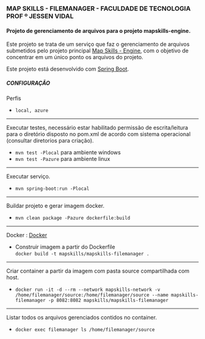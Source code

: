 ### MAP SKILLS - FILEMANAGER - FACULDADE DE TECNOLOGIA PROF º JESSEN VIDAL

#### Projeto de gerenciamento de arquivos para o projeto mapskills-engine.

Este projeto se trata de um serviço que faz o gerenciamento de arquivos submetidos pelo projeto principal <a href='https://github.com/Marcelo-Inacio/mapskills/tree/master'>Map Skills - Engine</a>,
com o objetivo de concentrar em um único ponto os arquivos do projeto.

Este projeto está desenvolvido com <a href='https://projects.spring.io/spring-boot/'>Spring Boot</a>.

##### CONFIGURAÇÃO

Perfis
- `local, azure`

----

Executar testes, necessário estar habilitado permissão de escrita/leitura para o diretório disposto no pom.xml de acordo com sistema operacional (consultar diretorios para criação).
- `mvn test -Plocal` para ambiente windows
- `mvn test -Pazure` para ambiente linux

----

Executar serviço.
- `mvn spring-boot:run -Plocal`

----

Buildar projeto e gerar imagem docker.
- `mvn clean package -Pazure dockerfile:build`

----

Docker : [Docker](https://www.docker.com/ "Docker")
- Construir imagem a partir do Dockerfile  
`docker build -t mapskills/mapskills-filemanager .`

----

Criar container a partir da imagem com pasta source compartilhada com host.
- `docker run -it -d --rm --network mapskills-network -v /home/filemanager/source:/home/filemanager/source --name mapskills-filemanager -p 8082:8082 mapskills/mapskills-filemanager`

----

Listar todos os arquivos gerenciados contidos no container.
- `docker exec filemanager ls /home/filemanager/source`
